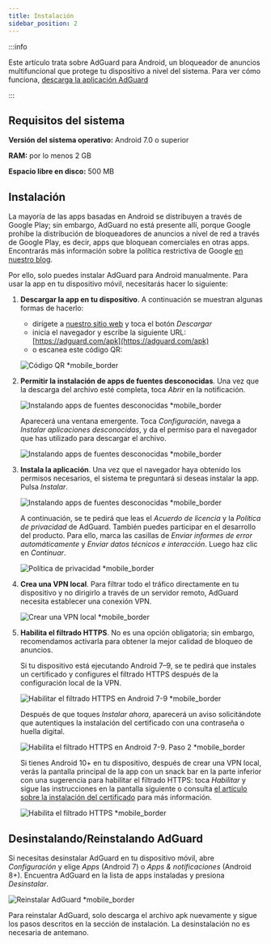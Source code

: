 ```yaml
---
title: Instalación
sidebar_position: 2
---
```


:::info

Este artículo trata sobre AdGuard para Android, un bloqueador de anuncios multifuncional que protege tu dispositivo a nivel del sistema. Para ver cómo funciona, [descarga la aplicación AdGuard](https://agrd.io/download-kb-adblock)

:::

## Requisitos del sistema

**Versión del sistema operativo:** Android 7.0 o superior

**RAM:** por lo menos 2 GB

**Espacio libre en disco:** 500 MB

## Instalación

La mayoría de las apps basadas en Android se distribuyen a través de Google Play; sin embargo, AdGuard no está presente allí, porque Google prohíbe la distribución de bloqueadores de anuncios a nivel de red a través de Google Play, es decir, apps que bloquean comerciales en otras apps. Encontrarás más información sobre la política restrictiva de Google [en nuestro blog](https://adguard.com/blog/adguard-google-play-removal.html).

Por ello, solo puedes instalar AdGuard para Android manualmente. Para usar la app en tu dispositivo móvil, necesitarás hacer lo siguiente:

1. **Descargar la app en tu dispositivo**. A continuación se muestran algunas formas de hacerlo:

    - dirígete a [nuestro sitio web](https://adguard.com/adguard-android/overview.html) y toca el botón *Descargar*
    - inicia el navegador y escribe la siguiente URL: [https://adguard.com/apk](https://adguard.com/apk)
    - o escanea este código QR:

    ![Código QR *mobile_border](https://cdn.adtidy.org/content/kb/ad_blocker/android/installation/inst-qr-en-1.png)

1. **Permitir la instalación de apps de fuentes desconocidas**. Una vez que la descarga del archivo esté completa, toca *Abrir* en la notificación.

    ![Instalando apps de fuentes desconocidas *mobile_border](https://cdn.adtidy.org/content/kb/ad_blocker/android/installation/inst_1.png)

    Aparecerá una ventana emergente. Toca *Configuración*, navega a *Instalar aplicaciones desconocidas*, y da el permiso para el navegador que has utilizado para descargar el archivo.

    ![Instalando apps de fuentes desconocidas *mobile_border](https://cdn.adtidy.org/content/kb/ad_blocker/android/installation/inst_3.png)

1. **Instala la aplicación**. Una vez que el navegador haya obtenido los permisos necesarios, el sistema te preguntará si deseas instalar la app. Pulsa *Instalar*.

    ![Instalando apps de fuentes desconocidas *mobile_border](https://cdn.adtidy.org/content/kb/ad_blocker/android/installation/inst_4.png)

    A continuación, se te pedirá que leas el *Acuerdo de licencia* y la *Política de privacidad* de AdGuard. También puedes participar en el desarrollo del producto. Para ello, marca las casillas de *Enviar informes de error automáticamente* y *Enviar datos técnicos e interacción*. Luego haz clic en *Continuar*.

    ![Política de privacidad *mobile_border](https://cdn.adtidy.org/content/kb/ad_blocker/android/installation/fl_3.png)

1. **Crea una VPN local**. Para filtrar todo el tráfico directamente en tu dispositivo y no dirigirlo a través de un servidor remoto, AdGuard necesita establecer una conexión VPN.

    ![Crear una VPN local *mobile_border](https://cdn.adtidy.org/content/kb/ad_blocker/android/installation/fl_2.png)

1. **Habilita el filtrado HTTPS**. No es una opción obligatoria; sin embargo, recomendamos activarla para obtener la mejor calidad de bloqueo de anuncios.

    Si tu dispositivo está ejecutando Android 7–9, se te pedirá que instales un certificado y configures el filtrado HTTPS después de la configuración local de la VPN.

    ![Habilitar el filtrado HTTPS en Android 7-9 *mobile_border](https://cdn.adtidy.org/content/kb/ad_blocker/android/installation/cert_1.jpg)

    Después de que toques *Instalar ahora*, aparecerá un aviso solicitándote que autentiques la instalación del certificado con una contraseña o huella digital.

    ![Habilita el filtrado HTTPS en Android 7-9. Paso 2 *mobile_border](https://cdn.adtidy.org/content/kb/ad_blocker/android/installation/cert_2.jpg)

    Si tienes Android 10+ en tu dispositivo, después de crear una VPN local, verás la pantalla principal de la app con un snack bar en la parte inferior con una sugerencia para habilitar el filtrado HTTPS: toca *Habilitar* y sigue las instrucciones en la pantalla siguiente o consulta [el artículo sobre la instalación del certificado](solving-problems/manual-certificate.md) para más información.

    ![Habilita el filtrado HTTPS *mobile_border](https://cdn.adtidy.org/content/kb/ad_blocker/android/installation/fl_5.png)

## Desinstalando/Reinstalando AdGuard

Si necesitas desinstalar AdGuard en tu dispositivo móvil, abre *Configuración* y elige *Apps* (Android 7) o *Apps & notificaciones* (Android 8+). Encuentra AdGuard en la lista de apps instaladas y presiona *Desinstalar*.

![Reinstalar AdGuard *mobile_border](https://cdn.adtidy.org/content/kb/ad_blocker/android/installation/inst_4.png)

Para reinstalar AdGuard, solo descarga el archivo apk nuevamente y sigue los pasos descritos en la sección de instalación. La desinstalación no es necesaria de antemano.
